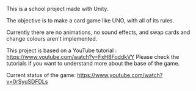This is a school project made with Unity.

The objective is to make a card game like UNO, with all of its rules.

Currently there are no animations, no sound effects, and swap cards and change colours aren't implemented.

This project is based on a YouTube tutorial : https://www.youtube.com/watch?v=FxH8FoddkVY
Please check the tutorials if you want to understand more about the base of the game.

Current status of the game: https://www.youtube.com/watch?v=0rSyuSDFDLs
